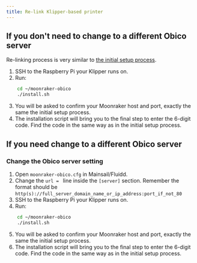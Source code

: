 ```yaml
---
title: Re-link Klipper-based printer
---
```


## If you don't need to change to a different Obico server

Re-linking process is very similar to [the initial setup process](/user-guides/klipper-setup.md).

1. SSH to the Raspberry Pi your Klipper runs on.
2. Run:

```bash
    cd ~/moonraker-obico
    ./install.sh
```

3. You will be asked to confirm your Moonraker host and port, exactly the same the initial setup process.
4. The installation script will bring you to the final step to enter the 6-digit code. Find the code in the same way as in the  initial setup process.

## If you need change to a different Obico server

### Change the Obico server setting

1. Open `moonraker-obico.cfg` in Mainsail/Fluidd.
2. Change the `url = ` line inside the `[server]` section. Remember the format should be `http(s)://full_server_domain_name_or_ip_address:port_if_not_80`
3. SSH to the Raspberry Pi your Klipper runs on.
4. Run:

```bash
    cd ~/moonraker-obico
    ./install.sh
```

5. You will be asked to confirm your Moonraker host and port, exactly the same the initial setup process.
6. The installation script will bring you to the final step to enter the 6-digit code. Find the code in the same way as in the  initial setup process.

